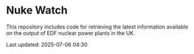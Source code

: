 # Nuke Watch

This repository includes code for retrieving the latest information available on the output of EDF nuclear power plants in the UK.

Last updated: 2025-07-06 04:30